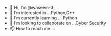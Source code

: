 - 👋 Hi, I’m @waseem-3
- 👀 I’m interested in ...Python,C++ 
- 🌱 I’m currently learning ... Python
- 💞️ I’m looking to collaborate on ...Cyber Security
- 📫 How to reach me ...

<!---
waseem-3/waseem-3 is a ✨ special ✨ repository because its `README.md` (this file) appears on your GitHub profile.
You can click the Preview link to take a look at your changes.
--->

